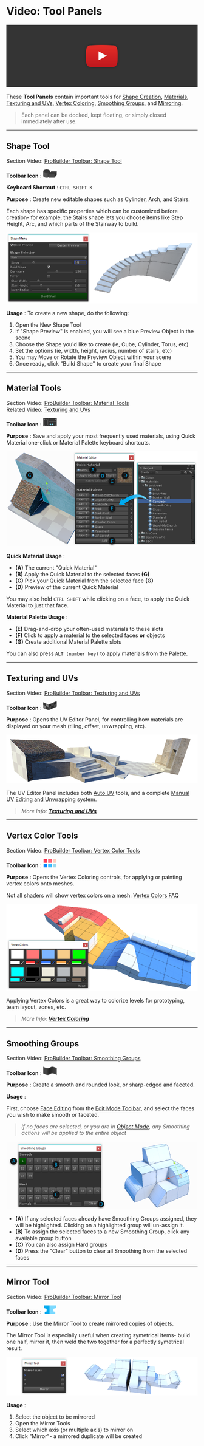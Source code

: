 # Video: Tool Panels

[![ProBuilder Toolbar: Tool Panels](../images/VideoLink_YouTube_768.png)](@todo "ProBuilder Toolbar: Tool Panels")

These **Tool Panels** contain important tools for [Shape Creation](@todo), [Materials](@todo), [Texturing and UVs](@todo), [Vertex Coloring](@todo), [Smoothing Groups](@todo), and [Mirroring](@todo). 

> Each panel can be docked, kept floating, or simply closed immediately after use.

---

<a id="shape-tool"></a>
## Shape Tool

<div class="info-box warning">
Section Video: <a href="@todo link vid section">ProBuilder Toolbar: Shape Tool</a>
</div> 

**Toolbar Icon** : ![Shape Tool Icon](Panel_Shapes.png "Create New Shape Icon")

**Keyboard Shortcut** : `CTRL SHIFT K`

**Purpose** : Create new editable shapes such as Cylinder, Arch, and Stairs.

Each shape has specific properties which can be customized before creation- for example, the Stairs shape lets you choose items like Step Height, Arc, and which parts of the Stairway to build.

![Shape Tool Example](../images/Example_ShapeToolsWithCurvedStair.png)

**Usage** : To create a new shape, do the following:
 
1. Open the New Shape Tool
1. If "Shape Preview" is enabled, you will see a blue Preview Object in the scene
1. Choose the Shape you'd like to create (ie, Cube, Cylinder, Torus, etc)
1. Set the options (ie, width, height, radius, number of stairs, etc)
1. You may Move or Rotate the Preview Object within your scene
1. Once ready, click "Build Shape" to create your final Shape

---

## Material Tools

<div class="info-box warning">
Section Video: <a href="@todo link vid section">ProBuilder Toolbar: Material Tools</a>
<br>
Related Video: <a href="@todo link vid section">Texturing and UVs</a>
</div> 

**Toolbar Icon** : ![Material Tools Icon](Panel_Materials.png "Material Tools Icon")

**Purpose** : Save and apply your most frequently used materials, using Quick Material one-click or Material Palette keyboard shortcuts.

![Material Tools](../images/MaterialTools_WithExample.png "Material Tools")

**Quick Material Usage** :

* **(A)** The current "Quick Material"
* **(B)** Apply the Quick Material to the selected faces **(G)**
* **(C)** Pick your Quick Material from the selected face **(G)**
* **(D)** Preview of the current Quick Material

You may also hold `CTRL SHIFT` while clicking on a face, to apply the Quick Material to just that face.

**Material Palette Usage** :

* **(E)** Drag-and-drop your often-used materials to these slots
* **(F)** Click to apply a material to the selected faces **or** objects
* **(G)** Create additional Material Palette slots

You can also press `ALT (number key)` to apply materials from the Palette.

---

## Texturing and UVs

<div class="info-box warning">
Section Video: <a href="@todo link vid section">ProBuilder Toolbar: Texturing and UVs</a>
</div> 

**Toolbar Icon** : ![UV Editor Icon](Panel_UVeditor.png "UV Editor Icon")
 
**Purpose** : Opens the UV Editor Panel, for controlling how materials are displayed on your mesh (tiling, offset, unwrapping, etc).

![Materials Example](../images/Example_MaterialsOnLevel.png "Materials Example")

The UV Editor Panel includes both [Auto UV](@todo) tools, and a complete [Manual UV Editing and Unwrapping](@todo) system.

> *More Info: [**Texturing and UVs**](@todo)*

---

## Vertex Color Tools

<div class="info-box warning">
Section Video: <a href="@todo link vid section">ProBuilder Toolbar: Vertex Color Tools</a>
</div>

**Toolbar Icon** : ![Vertex Color Tools Icon](Panel_VertColors.png "UV Editor Icon")
 
**Purpose** : Opens the Vertex Coloring controls, for applying or painting vertex colors onto meshes.

Not all shaders will show vertex colors on a mesh: [Vertex Colors FAQ](@todo)

![Vertex Coloring](../images/VertexColor_WithLevelExample.png "Vertex Coloring")

Applying Vertex Colors is a great way to colorize levels for prototyping, team layout, zones, etc.

> *More Info: [**Vertex Coloring**](@todo)* 

---

## Smoothing Groups

<div class="info-box warning">
Section Video: <a href="@todo link vid section">ProBuilder Toolbar: Smoothing Groups</a>
</div>

**Toolbar Icon** : ![Smoothing Groups Icon](Panel_Smoothing.png "Smoothing Groups Icon")

**Purpose** : Create a smooth and rounded look, or sharp-edged and faceted.

**Usage** :

First, choose [Face Editing](@todo) from the [Edit Mode Toolbar](@todo), and select the faces you wish to make smooth or faceted.

> *If no faces are selected, or you are in [Object Mode](@todo), any Smoothing actions will be applied to the entire object*

![Smoothing Groups Example](../images/SmoothingGroups-Panel_WithLettersAndExample.png "Smoothing Groups Example")

* **(A)** If any selected faces already have Smoothing Groups assigned, they will be highlighted. Clicking on a highlighted group will un-assign it.
* **(B)** To assign the selected faces to a new Smoothing Group, click any available group button
* **(C)** You can also assign Hard groups
* **(D)** Press the "Clear" button to clear all Smoothing from the selected faces

---

## Mirror Tool

<div class="info-box warning">
Section Video: <a href="@todo link vid section">ProBuilder Toolbar: Mirror Tool</a>
</div>

**Toolbar Icon** : ![Mirror Tool Icon](Object_Mirror.png "Mirror Tool Icon")

**Purpose** : Use the Mirror Tool to create mirrored copies of objects.

The Mirror Tool is especially useful when creating symetrical items- build one half, mirror it, then weld the two together
for a perfectly symetrical result.

![Mirror Tool Example](../images/Mirror-Panel_WithExample.png "Mirror Tool Example")

**Usage** :

1. Select the object to be mirrored
1. Open the Mirror Tools
1. Select which axis (or multiple axis) to mirror on
1. Click "Mirror"- a mirrored duplicate will be created


